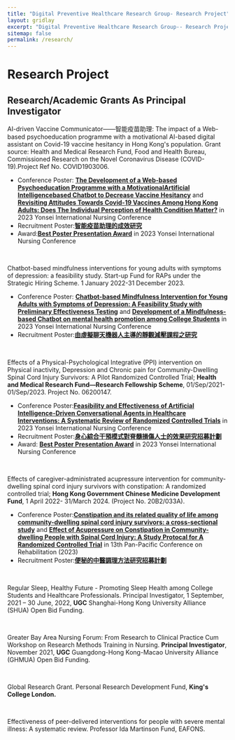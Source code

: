 ```yaml
---
title: "Digital Preventive Healthcare Research Group- Research Project"
layout: gridlay
excerpt: "Digital Preventive Healthcare Research Group-- Research Project"
sitemap: false
permalink: /research/
---
```


# Research Project

## Research/Academic Grants As Principal Investigator

<!-- {% assign number_printed = 0 %}
{% for publi in site.data.publist %}

{% assign even_odd = number_printed | modulo: 2 %}
{% if publi.highlight == 1 %}

{% if even_odd == 0 %}
<div class="row">
{% endif %}

<div class="col-sm-6 clearfix">
 <div class="well">
  <pubtit>{{ publi.title }}</pubtit>
  <img src="{{ site.url }}{{ site.baseurl }}/images/pubpic/{{ publi.image }}" class="img-responsive" width="33%" style="float: left" />
  <p>{{ publi.description }}</p>
  <p><em>{{ publi.authors }}</em></p>
  <p><strong><a href="{{ publi.link.url }}">{{ publi.link.display }}</a></strong></p>
  <p class="text-danger"><strong> {{ publi.news1 }}</strong></p>
  <p> {{ publi.news2 }}</p>
 </div>
</div>

{% assign number_printed = number_printed | plus: 1 %}

{% if even_odd == 1 %}
</div>
{% endif %}

{% endif %}
{% endfor %}

{% assign even_odd = number_printed | modulo: 2 %}
{% if even_odd == 1 %}
</div>
{% endif %} -->

AI-driven Vaccine Communicator——智能疫苗助理: The impact of a Web-based psychoeducation programme with a motivational AI-based digital assistant on Covid-19 vaccine hesitancy in Hong Kong's population. Grant source: Health and Medical Research Fund, Food and Health Bureau, Commissioned Research on the Novel Coronavirus Disease (COVID-19).Project Ref No. COVID1903006.
- Conference Poster:
[**The Development of a Web-based Psychoeducation Programme with a MotivationalArtificial Intelligencebased Chatbot to Decrease Vaccine Hesitancy**](https://polyuit-my.sharepoint.com/:b:/g/personal/menghe_polyu_edu_hk/Eb-M8Fzm5LRErH3WbN5YyVYBMzMhgwgxylPpavWn-OGNIQ?e=m8r9Rz) and [**Revisiting Attitudes Towards Covid-19 Vaccines Among Hong Kong Adults: Does The Individual Perception of Health Condition Matter?**](https://polyuit-my.sharepoint.com/:b:/g/personal/menghe_polyu_edu_hk/EVjYuMdYsABDky8ECwT7CbUB_1bMq4W9iyUNHKPeWNKSUw?e=2VG7bN) in 2023 Yonsei International Nursing Conference
- Recruitment Poster:[**智能疫苗助理的成效研究**](https://connectpolyu-my.sharepoint.com/:b:/g/personal/20104257g_connect_polyu_hk/ER-jeualX7ZGgucmp4s57KcB381kGm4d6Wd7Zn_3ArrFoQ?e=9VBIiH)
- Award:[**Best Poster Presentation Award**](https://polyuit-my.sharepoint.com/:b:/g/personal/menghe_polyu_edu_hk/EScu3Vc6ZmBGkvOF2XYoaNMBIKZp0xbKJiv34G3MASxolg?e=DmIAfJ) in 2023 Yonsei International Nursing Conference

<br/>

Chatbot-based mindfulness interventions for young adults with symptoms of depression: a feasibility study. Start-up Fund for RAPs under the Strategic Hiring Scheme. 1 January 2022-31 December 2023.
- Conference Poster: [**Chatbot-based Mindfulness Intervention for Young Adults with Symptoms of Depression: A Feasibility Study with Preliminary Effectiveness Testing**](https://polyuit-my.sharepoint.com/:b:/g/personal/menghe_polyu_edu_hk/EU8e9VH4N9ZIons-K4piaNEBRCw55MraO5JHuWKkS51sxA?e=JKUGqB) and [**Development of a Mindfulness-based Chatbot on mental health promotion among College Students**](https://polyuit-my.sharepoint.com/:b:/g/personal/menghe_polyu_edu_hk/EfVfNu9tk2hOlrc6AQYcGFUBA_wmsM25Fkx0_A9LqRvgzQ?e=vNG0lv) in 2023 Yonsei International Nursing Conference
- Recruitment Poster:[**由虛擬聊天機器人主導的靜觀減壓課程之研究**](https://polyuit-my.sharepoint.com/:i:/g/personal/menghe_polyu_edu_hk/EUrQ2p6CsXZKo2NaS4Y8PSwBlU5sMNOIgnnpxKfIzxjH5Q?e=2n9Dal)

<br/>

Effects of a Physical-Psychological Integrative (PPI) intervention on Physical inactivity, Depression and Chronic pain for Community-Dwelling Spinal Cord Injury Survivors: A Pilot Randomized Controlled Trial; **Health and Medical Research Fund—Research Fellowship Scheme**, 01/Sep/2021- 01/Sep/2023. Project No. 06200147.
- Conference Poster:[**Feasibility and Effectiveness of Artificial Intelligence-Driven Conversational Agents in Healthcare Interventions: A Systematic Review of Randomized Controlled Trials**](https://polyuit-my.sharepoint.com/:b:/g/personal/menghe_polyu_edu_hk/EXUD8ajMsbFFs3_vtR0Z53AB21hzUfeEIIId5wjE_pZf2Q?e=oeLAZT) in 2023 Yonsei International Nursing Conference
- Recruitment Poster:[**身心綜合干預模式對脊髓損傷人士的效果研究招募計劃**](https://polyuit-my.sharepoint.com/:i:/g/personal/menghe_polyu_edu_hk/EXXnIWlCV4VNtyd4sexhPpIB6gkyDyO53nuh1zY-zURwaA?e=v2DMKv) 
- Award: [**Best Poster Presentation Award**](https://polyuit-my.sharepoint.com/:b:/g/personal/menghe_polyu_edu_hk/EX0AHSwoSB9Pl629VeMJbHABzrAwf6zM-54WFCoh1fiEVQ?e=XpRyNL) in 2023 Yonsei International Nursing Conference

<br/>

Effects of caregiver-administrated acupressure intervention for community-dwelling spinal cord injury survivors with constipation: A randomized controlled trial; **Hong Kong Government Chinese Medicine Development Fund**, 1 April 2022- 31/March 2024. (Project No. 20B2/033A).
- Conference Poster:[**Constipation and its related quality of life among community-dwelling spinal cord injury survivors: a cross-sectional study**](https://polyuit-my.sharepoint.com/:i:/g/personal/menghe_polyu_edu_hk/EbyOsgzaMEdHsesHfw5A37cB2fw81dgmNjbebhZBvPmDaQ?e=FZUblb) and [**Effect of Acupressure on Constipation in Community-dwelling People with Spinal Cord Injury: A Study Protocal for A Randomized Controlled Trial**](https://polyuit-my.sharepoint.com/:i:/g/personal/menghe_polyu_edu_hk/EVopGNnvMfZIiynFF_iSHekB24OLNv3qqWKBqm3JCyeThg?e=VTlfPM) in 13th Pan-Pacific Conference on Rehabilitation (2023)
- Recruitment Poster:[**便秘的中醫調理方法研究招募計劃**](https://polyuit-my.sharepoint.com/:i:/g/personal/menghe_polyu_edu_hk/ERSq3hWAbUdBrAM0eftRkfABKiqeHsTaSSmTu7XT39s-aQ?e=1NTuVv) 

<br/>

Regular Sleep, Healthy Future - Promoting Sleep Health among College Students and Healthcare Professionals. Principal Investigator, 1 September, 2021 – 30 June, 2022, **UGC** Shanghai-Hong Kong University Alliance (SHUA) Open Bid Funding. 

<br/>

Greater Bay Area Nursing Forum: From Research to Clinical Practice Cum Workshop on Research Methods Training in Nursing. **Principal Investigator**, November 2021, **UGC** Guangdong-Hong Kong-Macao University Alliance (GHMUA) Open Bid Funding.

<br/>

Global Research Grant. Personal Research Development Fund, **King's College London.**

<br/>

Effectiveness of peer-delivered interventions for people with severe mental illness: A systematic review. Professor Ida Martinson Fund, EAFONS.

